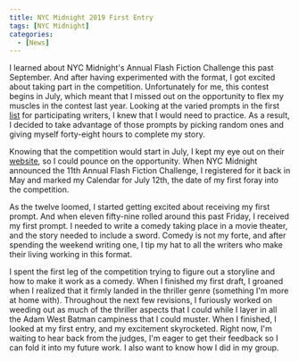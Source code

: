 ```yaml
---
title: NYC Midnight 2019 First Entry
tags: [NYC Midnight]
categories:
  - [News]
---
```

I learned about NYC Midnight's Annual Flash Fiction Challenge this past September.  And after having experimented with the format, I got excited about taking part in the competition.  Unfortunately for me, this contest begins in July, which meant that I missed out on the opportunity to flex my muscles in the contest last year.  Looking at the varied prompts in the first [list](http://www.nycmidnight.com/Competitions/FFC/1stRound2018_Ch1.htm) for participating writers, I knew that I would need to practice.  As a result, I decided to take advantage of those prompts by picking random ones and giving myself forty-eight hours to complete my story.<!-- more -->
 
Knowing that the competition would start in July, I kept my eye out on their [website](http://www.nycmidnight.com), so I could pounce on the opportunity.  When NYC Midnight announced the 11th Annual Flash Fiction Challenge, I registered for it back in May and marked my Calendar for July 12th, the date of my first foray into the competition.
 
As the twelve loomed, I started getting excited about receiving my first prompt.  And when eleven fifty-nine rolled around this past Friday, I received my first prompt.  I needed to write a comedy taking place in a movie theater, and the story needed to include a sword.  Comedy is not my forte, and after spending the weekend writing one, I tip my hat to all the writers who make their living working in this format.
 
I spent the first leg of the competition trying to figure out a storyline and how to make it work as a comedy.  When I finished my first draft, I groaned when I realized that it firmly landed in the thriller genre (something I'm more at home with).  Throughout the next few revisions, I furiously worked on weeding out as much of the thriller aspects that I could while I layer in all the Adam West Batman campiness that I could muster.  When I finished, I looked at my first entry, and my excitement skyrocketed.  Right now, I'm waiting to hear back from the judges, I'm eager to get their feedback so I can fold it into my future work.  I also want to know how I did in my group.